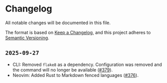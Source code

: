 # Changelog

All notable changes will be documented in this file.

The format is based on [Keep a Changelog](https://keepachangelog.com/en/1.0.0/),
and this project adheres to [Semantic Versioning](https://semver.org/spec/v2.0.0.html).

## `2025-09-27`

- CLI: Removed `flake8` as a dependency. Configuration was removed and the
  command will no longer be available
  ([#379](https://github.com/ianlewis/dotfiles/issues/379)).
- Neovim: Added Rust to Markdown fenced languages
  ([#376](https://github.com/ianlewis/dotfiles/issues/376)).
